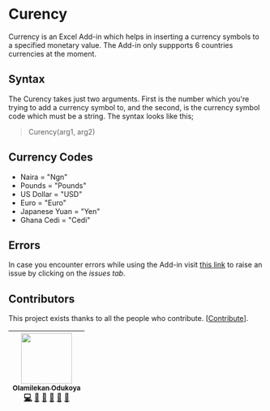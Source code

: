 # Curency
Currency is an Excel Add-in which helps in inserting a currency symbols to a specified monetary value. The Add-in only suppports 6 countries currencies at the moment.

## Syntax
The Curency takes just two arguments. First is the number which you're trying to add a currency symbol to, and the second, is the currency symbol code which must be a string.
The syntax looks like this;

> Curency(arg1, arg2)

## Currency Codes
* Naira = "Ngn"
*  Pounds = "Pounds"
*  US Dollar = "USD"
*  Euro = "Euro"
*  Japanese Yuan = "Yen"
*  Ghana Cedi = "Cedi"

## Errors
In case you encounter errors while using the Add-in visit [this link](https://github.com/olamilekan000/Curency) to raise an issue by clicking on the _issues tab_.

## Contributors

This project exists thanks to all the people who contribute. [[Contribute](CONTRIBUTING.md)].

| [<img src="https://github.com/olamilekan000.png" width="100px;"><br><sub><b>Olamilekan Odukoya</b></sub>](https://github.com/olamilekan000) <br /> [💻](https://github.com/olamilekan000/myBot/commits?author=olamilekan000 "Code") [💬](#question-olamilekan000 "Answering Questions") [📖](https://github.com/olamilekan000/myBot/commits?author=olamilekan000 "Documentation") [👀](#review-olamilekan000 "Reviewed Pull Requests") [📢](#talk-olamilekan000 "Talks") [🔧](#tool-olamilekan000 "Tools") |
| :---: | 